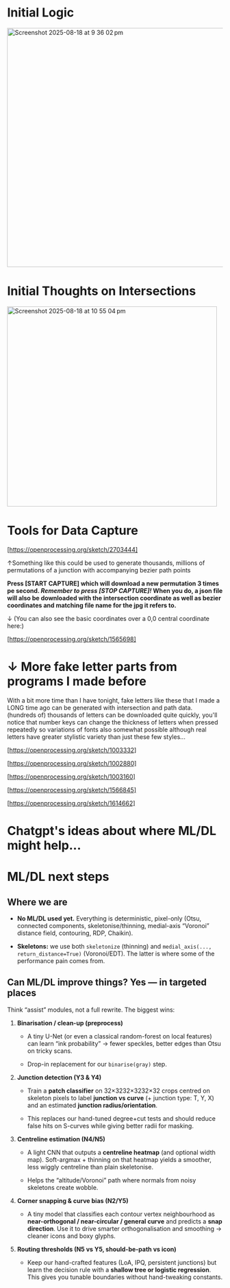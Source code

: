 # Initial Logic
<img width="1209" height="558" alt="Screenshot 2025-08-18 at 9 36 02 pm" src="https://github.com/user-attachments/assets/15c12508-04c6-4465-9649-8b4401d5b48d" />

# Initial Thoughts on Intersections
<img width="490" height="467" alt="Screenshot 2025-08-18 at 10 55 04 pm" src="https://github.com/user-attachments/assets/f2d842a1-0a41-4ff1-bb49-584919edbe2f" />

# Tools for Data Capture
[https://openprocessing.org/sketch/2703444]

↑Something like this could be used to generate thousands, millions of permutations of a junction with accompanying bezier path points 

**Press \[START CAPTURE\] which will download a new permutation 3 times pe second. _Remember to press \[STOP CAPTURE\]!_ When you do, a json file will also be downloaded with the intersection coordinate as well as bezier coordinates and matching file name for the jpg it refers to.**

↓ (You can also see the basic coordinates over a 0,0 central coordinate here:)

[https://openprocessing.org/sketch/1565698]


# ↓ More fake letter parts from programs I made before

With a bit more time than I have tonight, fake letters like these that I made a LONG time ago can be generated with intersection and path data. (hundreds of) thousands of letters can be downloaded quite quickly, you'll notice that number keys can change the thickness of letters when pressed repeatedly so variations of fonts also somewhat possible although real letters have greater stylistic variety than just these few styles...

[https://openprocessing.org/sketch/1003332]

[https://openprocessing.org/sketch/1002880]

[https://openprocessing.org/sketch/1003160]

[https://openprocessing.org/sketch/1566845]

[https://openprocessing.org/sketch/1614662]

# Chatgpt's ideas about where ML/DL might help...

# ML/DL next steps

## Where we are

- **No ML/DL used yet.** Everything is deterministic, pixel-only (Otsu, connected components, skeletonise/thinning, medial-axis “Voronoi” distance field, contouring, RDP, Chaikin).
    
- **Skeletons:** we use both `skeletonize` (thinning) and `medial_axis(..., return_distance=True)` (Voronoi/EDT). The latter is where some of the performance pain comes from.
    

## Can ML/DL improve things? Yes — in targeted places

Think “assist” modules, not a full rewrite. The biggest wins:

1. **Binarisation / clean-up (preprocess)**
    
    - A tiny U-Net (or even a classical random-forest on local features) can learn “ink probability” → fewer speckles, better edges than Otsu on tricky scans.
        
    - Drop-in replacement for our `binarise(gray)` step.
        
2. **Junction detection (Y3 & Y4)**
    
    - Train a **patch classifier** on 32×3232×3232×32 crops centred on skeleton pixels to label **junction vs curve** (+ junction type: T, Y, X) and an estimated **junction radius/orientation**.
        
    - This replaces our hand-tuned degree+cut tests and should reduce false hits on S-curves while giving better radii for masking.
        
3. **Centreline estimation (N4/N5)**
    
    - A light CNN that outputs a **centreline heatmap** (and optional width map). Soft-argmax + thinning on that heatmap yields a smoother, less wiggly centreline than plain skeletonise.
        
    - Helps the “altitude/Voronoi” path where normals from noisy skeletons create wobble.
        
4. **Corner snapping & curve bias (N2/Y5)**
    
    - A tiny model that classifies each contour vertex neighbourhood as **near-orthogonal / near-circular / general curve** and predicts a **snap direction**. Use it to drive smarter orthogonalisation and smoothing → cleaner icons and boxy glyphs.
        
5. **Routing thresholds (N5 vs Y5, should-be-path vs icon)**
    
    - Keep our hand-crafted features (LoA, IPQ, persistent junctions) but learn the decision rule with a **shallow tree or logistic regression**. This gives you tunable boundaries without hand-tweaking constants.
        
